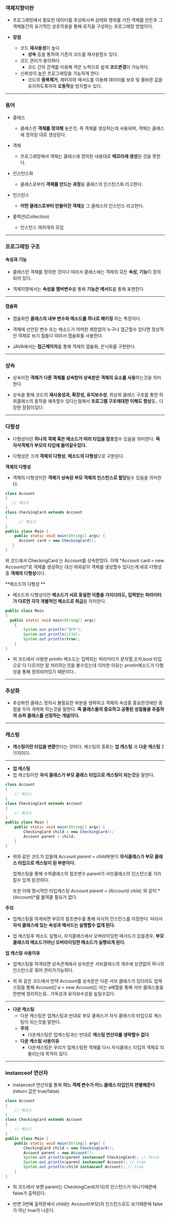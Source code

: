 ### 객체지향이란
- 프로그래밍에서 필요한 데이터를 추상화시켜 상태와 행위를 가진 객체를 만든후 그 객체들간의 유기적인 상호작용을 통해 로직을 구성하는 프로그래밍 방법이다.

- **장점**
	- 코드 **재사용성**이 높다
		- **상속** 등을 통하여 기존의 코드를 재사용할수 있다.
	- 코드 관리가 용이하다
		- 코드 간의 관계를 이용해 적은 노력으로 쉽게 **코드변경**이 가능하다.
	- 신뢰성이 높은 프로그래밍을 가능하게 한다.
		- 코드의 **중복제거**, 제어자와 메서드를 이용해 데이터를 보호 및 올바른 값을 유지하도록하여 **오동작**을 방지할수 있다.

---
### 용어
- 클래스 
	- 클래스란 **객체를 정의해** 놓은것, 즉 객체를 생성하는데 사용되며, 객체는 클래스에 정의된 대로 생성된다.

- 객체 
	- 프로그래밍에서 객체는 클래스에 정의된 내용대로 **메모리에 생성**된 것을 뜻한다.

- 인스턴스화
	- 클래스로부터 **객체를 만드는 과정**을 클래스의 인스턴스화 라고한다.

- 인스턴스
	- **어떤 클래스로부터 만들어진 객체**를 그 클래스의 인스턴스 라고한다.

- 콜렉션(Collection)
	- 인스턴스 여러개의 모임

---

### 프로그래밍 구조

#### 속성과 기능

- 클래스란 객체를 정의한 것이다 따라서 클래스에는 객체의 모든 **속성, 기능**이 정의되어 있다.
	
- 객체지향에서는 **속성을 멤버변수**를 통해  **기능은 메서드**를 통해 표현한다.

---
#### 캡슐화
- 캡슐화란 **클래스의 내부 변수와 메소드를 하나로 패키징** 하는 특징이다.

- 객체에 선언된 변수 또는 메소드가 어떠한 제한없이 누구나 접근할수 있다면 정상적인 객체로 보기 힘들다 따라서 캡슐화를 사용한다.

- JAVA에서는 **접근제어자**를 통해 객체의 캡슐화, 은닉화를 구현한다. 

---
### 상속
- 상속이란 **객체가 다른 객체를 상속받아 상속받은 객체의 요소를 사용**하는것을 의미한다.

- 상속을 통해 코드의 **재사용성과, 확장성, 유지보수성**, 최상위 클래스 구조를 통한 하위클래스의 동작을 예측할수 있다는점에서 **프로그램 구조에대한 이해도 향상**등.. 다양한 장점이있다.

---
### 다형성

- 다형성이란 **하나의 객체 혹은 메소드가 여러 타입을 참조**할수 있음을 의미한다.
  **즉 자식객체가 부모의 타입에 들어갈수있다.**
  
- 다형성은 크게 **객체의 다형성**, **메소드의 다형성**으로 구분된다.

**객체의 다형성**

- 객체의 다형성이란 **객체가 상속된 부모 객체의 인스턴스로 할당**될수 있음을 의미한다.
~~~ java
class Account
{
   // 메소드
}
class CheckingCard extends Account
{
      // 메소드
}
public class Main {
    public static void main(String[] args) {
      Account card = new CheckingCard();
   }
}
~~~
위 코드에서 CheckingCard 는 Account를 상속받았다. 
이때 *Account card = new Account()*로 객체를 생성하는 대신 위와같이 객체를 생성할수 있다는게 바로 다형성중 **객체의 다형성**이다.

**메소드의 다형성 **

- 메소드의 다형성이란 **메소드가 서로 동일한 이름을 가지더라도, 입력받는 파라미터가 다르면 각각 개별적인 메소드로 취급**을 의미한다. 
~~~ java
public class Main
{
  public static void main(String[] args)
	{
		System.out.println("문자");
		System.out.println(1234);
		System.out.println(true);
	}
}
~~~
- 위 코드에서 사용한 println 메소드는 입력되는 파라미터가 문자열,숫자,bool 타입으로 다  다르지만 잘 처리하는것을 볼수있는데 이러한 이유는 println메소드가 다형성을 통해 정의되어있기 때문이다..

---

### **추상화**

- 추상화란 클래스 정의시 불필요한 부분을 생략하고 객체의 속성중 중요한것에만 중점을 두어 개략화 하는것을 말한다. 
**즉 클래스들의 중요하고 공통된 성질들을 추출하여 슈퍼 클래스를 선정하는 개념이다.**

---

### **캐스팅**
- **캐스팅이란 타입을 변환**한다는 것이다.
캐스팅의 종류는 **업 캐스팅** 과 **다운 캐스팅** 2가지이다.

---
- **업 캐스팅**
- 업 캐스팅이란 **자식 클래스가 부모 클래스 타입으로 캐스팅이 되는것**을 말한다.

~~~ java
class Account
{
	// 메소드
}
class CheckingCard extends Account
{
	// 메소드
}
public class Main {
	public static void main(String[] args) {
		CheckingCard child = new CheckingCard();
		Account parent = child;
	}
}
~~~
- 위와 같은 코드가 있을때 *Account parent = child*부분이 **자식클래스가 부모 클래스 타입으로 캐스팅이 된 부분이다.**  

   업캐스팅을 통해 수퍼클래스의 참조변수 parent가 서브클래스의 인스턴스를 가리킬수 있게 된것이다.  

  또한 이때 명시적인 타입캐스팅  *Account parent = (Account) child*; 와 같이 *(Account)*를 붙여줄 필요가 없다.
  

**주의**
- 업캐스팅을 하게되면 부모의 참조변수를 통해 자식의 인스턴스를 지정한다. 따라서 **자식 클래스에 있는 속성과 메서드는 실행할수 없게 된다.**

- 업 캐스팅후 메소드 실행시, 자식클래스에서 오버라이딩한 메서드가 있을경우, **부모 클래스의 메소드가아닌 오버라이딩한 메소드가 실행되게 된다.**

**업 캐스팅 사용이유**
- 업케스팅을 하게되면 상속관계에서 상속받은 서브클래스의 개수에 상관없이 하나의 인스턴스로 묶어 관리가가능하다.

- 위 와 같은 코드에서 만약 *Account*를 상속받은 다른 서브 클래스가 있더라도 업캐스팅을 통해 *Account[] a = new Account[];* 라는 a배열을 통해 서브 클래스들을 한번에 정리하는등.. 가독성과 유지보수성을 높일수있다. 

---

- **다운 캐스팅**
  - 다운 캐스팅은 업캐스팅과 반대로 부모 클래스가 자식 클래스의 타입으로 캐스팅이 되는것을 말한다. 
  - **주의**
    - 다운캐스팅은 업캐스팅과는 반대로 **캐스팅 연산자를 생략할수 없다**
  - **다운 캐스팅 사용이유**
    - 다운캐스팅은 우리가 업캐스팅한 객체를 다시 자식클래스 타입의 객체로 되돌리는데 목적이 있다.

---
### **instanceof 연산자**

  - instanceof 연산자를 통해 **어느 객체 변수가 어느 클래스 타입인지 판별해준다** (return 값은 true/false).

~~~ java
class Account
{
	// 메소드
}
class CheckingCard extends Account
{
	// 메소드
}
public class Main {
	public static void main(String[] args) {
		CheckingCard child = new CheckingCard();
		Account parent = new Account();
		System.out.println(parent instanceof CheckingCard); // false
		System.out.println(parent instanceof Account); // true
		System.out.println(child instanceof Account); // true
	}
}
~~~
 - 위 코드에서 보면 parent는 CheckingCard(자식)의 인스턴스가 아니기때문에 false가 출력된다.

 - 반면 3번째 출력문에서 child는 Account(부모)의 인스턴스로도 보기때문에 false가 아닌 true가 나온다.